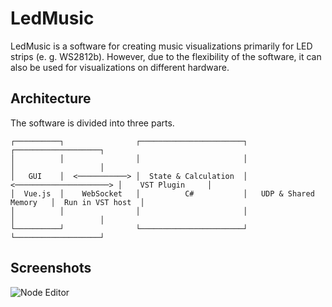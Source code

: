# LedMusic

LedMusic is a software for creating music visualizations primarily for LED strips (e. g. WS2812b).
However, due to the flexibility of the software, it can also be used for visualizations on different hardware.

## Architecture
The software is divided into three parts.
```
┌──────────┐                ┌───────────────────────┐                         ┌───────────────────┐
│          │                │                       │                         │                   │
│   GUI    │  <───────────> │  State & Calculation  │ <─────────────────────> │    VST Plugin     │
│  Vue.js  │    WebSocket   │          C#           │   UDP & Shared Memory   │  Run in VST host  │
│          │                │                       │                         │                   │
└──────────┘                └───────────────────────┘                         └───────────────────┘
```

## Screenshots
![Node Editor](documentation/screenshots/1.png)
